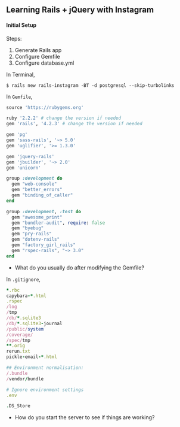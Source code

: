 ## Learning Rails + jQuery with Instagram

#### Initial Setup

Steps:

1. Generate Rails app
2. Configure Gemfile
3. Configure database.yml

In Terminal,

```
$ rails new rails-instagram -BT -d postgresql --skip-turbolinks
```

In `Gemfile`,

```ruby
source 'https://rubygems.org'

ruby '2.2.2' # change the version if needed
gem 'rails', '4.2.3' # change the version if needed

gem 'pg'
gem 'sass-rails', '~> 5.0'
gem 'uglifier', '>= 1.3.0'

gem 'jquery-rails'
gem 'jbuilder', '~> 2.0'
gem 'unicorn'

group :development do
  gem "web-console"
  gem "better_errors"
  gem "binding_of_caller"
end

group :development, :test do
  gem "awesome_print"
  gem "bundler-audit", require: false
  gem "byebug"
  gem "pry-rails"
  gem "dotenv-rails"
  gem "factory_girl_rails"
  gem "rspec-rails", "~> 3.0"
end
```

- What do you usually do after modifying the Gemfile?

In `.gitignore`,

```ruby
*.rbc
capybara-*.html
.rspec
/log
/tmp
/db/*.sqlite3
/db/*.sqlite3-journal
/public/system
/coverage/
/spec/tmp
**.orig
rerun.txt
pickle-email-*.html

## Environment normalisation:
/.bundle
/vendor/bundle

# Ignore environment settings
.env

.DS_Store
```

- How do you start the server to see if things are working?
